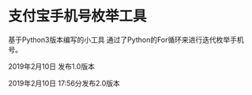 # 支付宝手机号枚举工具
基于Python3版本编写的小工具
通过了Python的For循环来进行迭代枚举手机号。


2019年2月10日 发布1.0版本



2019年2月10日 17:56分发布2.0版本
